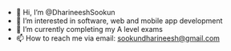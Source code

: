 - 👋 Hi, I’m @DharineeshSookun
- 👀 I’m interested in software, web and mobile app development
- 🌱 I’m currently completing my A level exams
- 📫 How to reach me via email: sookundharineesh@gmail.com 

<!---
DharineeshSookun/DharineeshSookun is a ✨ special ✨ repository because its `README.md` (this file) appears on your GitHub profile.
You can click the Preview link to take a look at your changes.
--->
